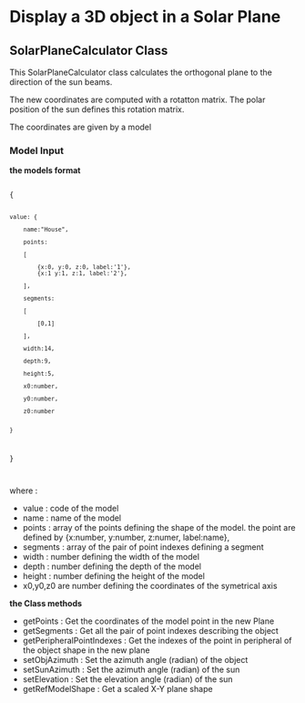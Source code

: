 # Display a 3D object in a Solar Plane

## SolarPlaneCalculator Class

This SolarPlaneCalculator class calculates the orthogonal plane to the direction of the sun beams.

The new coordinates are computed with a rotatton matrix. The polar position of the sun defines this rotation matrix.

The coordinates are given by a model

### Model Input

__the models format__

<code>
{

    value: {

        name:"House",

        points:

        [

            {x:0, y:0, z:0, label:'1'},
            {x:1 y:1, z:1, label:'2'},

        ],

        segments:

        [

            [0,1]

        ],

        width:14,

        depth:9,

        height:5,

        x0:number,

        y0:number,

        z0:number


    }

}

</code>

where :

- value : code of the model
- name : name of the model
- points : array of the points defining the shape of the model. the point are defined by {x:number, y:number, z:numer, label:name},
- segments : array of the pair of point indexes defining a segment
- width : number defining the width of the model
- depth : number defining the depth of the model
- height : number defining the height of the model
- x0,y0,z0 are number defining the coordinates of the symetrical axis 


__the Class methods__

- getPoints :  Get the coordinates of the model point in the new Plane
- getSegments : Get all the pair of point indexes describing the object
- getPeripheralPointIndexes :  Get the indexes of the point in peripheral of the object shape in the new plane
- setObjAzimuth : Set the azimuth angle (radian) of the object
- setSunAzimuth : Set the azimuth angle (radian) of the sun
- setElevation : Set the elevation angle (radian) of the sun
- getRefModelShape : Get a scaled X-Y plane shape
